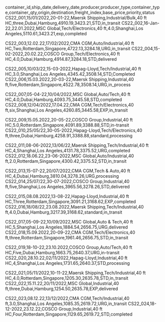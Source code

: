 container_id,ship_date,delivery_date,producer,producer_type,container_type,container_qty,origin,destination,freight_index,base_price,priority,status
CS22_001,15/01/2022,20-01-22,Maersk Shipping,Industrial/Bulk,40 ft HC,three,Dubai,Hamburg,4910.19,3423.21,STD,in_transit
CS22_002,16-Jan-22,22.01.2022,MSC Global,Tech/Electronics,40 ft,4.0,Shanghai,Los Angeles,5110.61,3423.21,exp,completed

CS22_003,12.02.22,17/02/2022,CMA CGM,Auto/Industrial,40 ft HC,Two,Rotterdam,Singapore,4722.13,3284.18,URG,in_transit
CS22_004,15-02-2022,20.02.22,COSCO Group,Tech/Electronics,40 ft HC,4.0,Dubai,Hamburg,4914.87,3284.18,STD,delivered

CS22_005,10/03/22,15-03-2022,Hapag-Lloyd,Tech/Industrial,40 ft HC,3.0,Shanghai,Los Angeles,4345.42,3508.14,STD,Completed
CS22_006,15.03.2022,20-03-22,Maersk Shipping,Industrial,40 ft,five,Rotterdam,Singapore,4522.78,3508.14,URG,in_process

CS22_007,05-04-22,10/04/2022,MSC Global,Auto/Tech,40 ft HC,4.0,Dubai,Hamburg,4093.75,3445.58,STD,completed
CS22_008,12/04/2022,17.04.22,CMA CGM,Tech/Electronics,40 ft,six,Shanghai,Los Angeles,4260.85,3445.58,EXP,in_transit

CS22_009,15.05.2022,20-05-22,COSCO Group,Industrial,40 ft HC,5.0,Rotterdam,Singapore,4091.89,3388.88,STD,in-transit
CS22_010,25/05/22,30-05-2022,Hapag-Lloyd,Tech/Electronics,40 ft,three,Dubai,Hamburg,4258.91,3388.88,standard,processing

CS22_011,08-06-2022,13/06/22,Maersk Shipping,Tech/Industrial,40 ft HC,4,Shanghai,Los Angeles,4131.78,3375.52,URG,completed
CS22_012,18.06.22,23-06-2022,MSC Global,Auto/Industrial,40 ft,2.0,Rotterdam,Singapore,4300.42,3375.52,STD,in_transit

CS22_013,15-07-22,20/07/2022,CMA CGM,Tech & Auto,40 ft HC,4,Dubai,Hamburg,3810.04,3278.26,URG,processing
CS22_014,25/07/22,30-07-2022,COSCO Group,Industrial,40 ft,five,Shanghai,Los Angeles,3965.56,3278.26,STD,delivered

CS22_015,08.08.2022,13-08-22,Hapag-Lloyd,Industrial,40 ft HC,Three,Rotterdam,Singapore,3091.21,3168.62,EXP,completed
CS22_016,18/08/22,23.08.2022,Maersk Shipping,Tech/Industrial,40 ft,4.0,Dubai,Hamburg,3217.39,3168.62,standard,in_transit

CS22_017,05-09-22,10/09/2022,MSC Global,Auto & Tech,40 ft HC,5,Shanghai,Los Angeles,1884.54,2656.75,URG,delivered
CS22_018,15.09.2022,20-09-22,CMA CGM,Tech/Electronics,40 ft,three,Rotterdam,Singapore,1961.46,2656.75,STD,in_transit

CS22_019,18-10-22,23.10.2022,COSCO Group,Auto/Tech,40 ft HC,Five,Dubai,Hamburg,1663.75,2640.37,URG,in-transit
CS22_020,28.10.22,02/11/2022,Hapag-Lloyd,Industrial,40 ft HC,4,Shanghai,Los Angeles,1731.65,2640.37,STD,processing

CS22_021,05/11/2022,10-11-22,Maersk Shipping,Tech/Industrial,40 ft HC,4.0,Rotterdam,Singapore,1205.30,2635.78,STD,in_transit
CS22_022,15.11.22,20/11/2022,MSC Global,Industrial,40 ft,three,Dubai,Hamburg,1254.50,2635.78,EXP,delivered

CS22_023,08.12.22,13/12/2022,CMA CGM,Tech/Industrial,40 ft,3.0,Shanghai,Los Angeles,1085.35,2619.72,URG,in_transit
CS22_024,18-12-2022,23.12.22,COSCO Group,Industrial,40 ft HC,Four,Rotterdam,Singapore,1129.65,2619.72,STD,completed